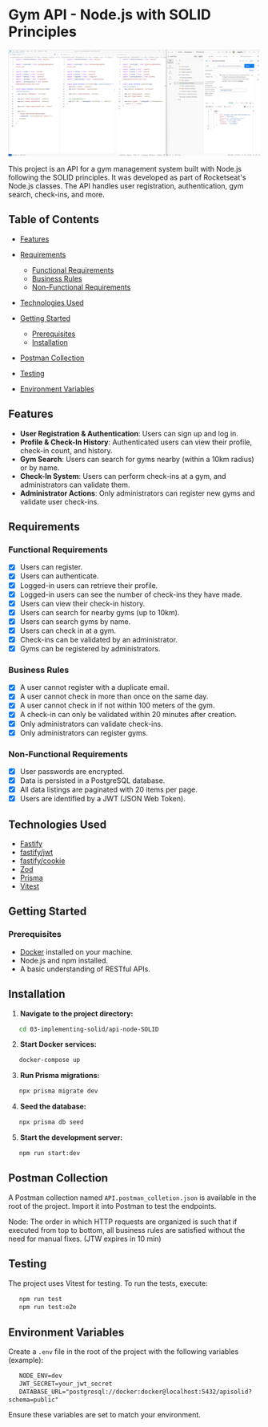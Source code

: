 # Gym API - Node.js with SOLID Principles

![API Screenshot](screenshots/image.png)

This project is an API for a gym management system built with Node.js following the SOLID principles. It was developed as part of Rocketseat's Node.js classes. The API handles user registration, authentication, gym search, check-ins, and more.

## Table of Contents

-  [Features](#features)
-  [Requirements](#requirements)

   -  [Functional Requirements](#functional-requirements)
   -  [Business Rules](#business-rules)
   -  [Non-Functional Requirements](#non-functional-requirements)

-  [Technologies Used](#technologies-used)
-  [Getting Started](#getting-started)

   -  [Prerequisites](#prerequisites)
   -  [Installation](#installation)

-  [Postman Collection](#postman-collection)
-  [Testing](#testing)
-  [Environment Variables](#environment-variables)

## Features

-  **User Registration & Authentication**: Users can sign up and log in.
-  **Profile & Check-In History**: Authenticated users can view their profile, check-in count, and history.
-  **Gym Search**: Users can search for gyms nearby (within a 10km radius) or by name.
-  **Check-In System**: Users can perform check-ins at a gym, and administrators can validate them.
-  **Administrator Actions**: Only administrators can register new gyms and validate user check-ins.

## Requirements

### Functional Requirements

-  [x] Users can register.
-  [x] Users can authenticate.
-  [x] Logged-in users can retrieve their profile.
-  [x] Logged-in users can see the number of check-ins they have made.
-  [x] Users can view their check-in history.
-  [x] Users can search for nearby gyms (up to 10km).
-  [x] Users can search gyms by name.
-  [x] Users can check in at a gym.
-  [x] Check-ins can be validated by an administrator.
-  [x] Gyms can be registered by administrators.

### Business Rules

-  [x] A user cannot register with a duplicate email.
-  [x] A user cannot check in more than once on the same day.
-  [x] A user cannot check in if not within 100 meters of the gym.
-  [x] A check-in can only be validated within 20 minutes after creation.
-  [x] Only administrators can validate check-ins.
-  [x] Only administrators can register gyms.

### Non-Functional Requirements

-  [x] User passwords are encrypted.
-  [x] Data is persisted in a PostgreSQL database.
-  [x] All data listings are paginated with 20 items per page.
-  [x] Users are identified by a JWT (JSON Web Token).

## Technologies Used

-  [Fastify](https://www.fastify.io/)
-  [fastify/jwt](https://github.com/fastify/fastify-jwt)
-  [fastify/cookie](https://github.com/fastify/fastify-cookie)
-  [Zod](https://zod.dev/)
-  [Prisma](https://www.prisma.io/)
-  [Vitest](https://vitest.dev/)

## Getting Started

### Prerequisites

-  [Docker](https://www.docker.com/) installed on your machine.
-  Node.js and npm installed.
-  A basic understanding of RESTful APIs.

## Installation

1. **Navigate to the project directory:**

```bash
   cd 03-implementing-solid/api-node-SOLID
```

2. **Start Docker services:**

```bash
   docker-compose up
```

3. **Run Prisma migrations:**

```bash
   npx prisma migrate dev
```

4. **Seed the database:**

```bash
   npx prisma db seed
```

5. **Start the development server:**

```bash
   npm run start:dev
```

## Postman Collection

A Postman collection named `API.postman_colletion.json` is available in the root of the project. Import it into Postman to test the endpoints.

Node: The order in which HTTP requests are organized is such that if executed from top to bottom, all business rules are satisfied without the need for manual fixes. (JTW expires in 10 min)

## Testing

The project uses Vitest for testing. To run the tests, execute:

```bash
   npm run test
   npm run test:e2e
```

## Environment Variables

Create a `.env` file in the root of the project with the following variables (example):

```env
   NODE_ENV=dev
   JWT_SECRET=your_jwt_secret
   DATABASE_URL="postgresql://docker:docker@localhost:5432/apisolid?schema=public"
```

Ensure these variables are set to match your environment.
